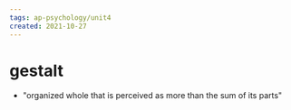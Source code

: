 ```yaml
---
tags: ap-psychology/unit4 
created: 2021-10-27
---
```


# gestalt

- "organized whole that is perceived as more than the sum of its parts" 
